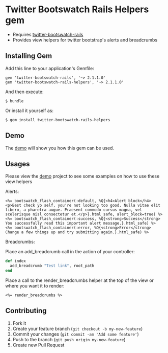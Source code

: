 # Twitter Bootswatch Rails Helpers gem

  - Requires [twitter-bootswatch-rails](https://github.com/scottvrosenthal/twitter-bootswatch-rails)
  - Provides view helpers for twitter bootstrap's alerts and breadcrumbs

## Installing Gem

Add this line to your application's Gemfile:

    gem 'twitter-bootswatch-rails', '~> 2.1.1.0'
    gem 'twitter-bootswatch-rails-helpers', '~> 2.1.1.0'

And then execute:

    $ bundle

Or install it yourself as:

    $ gem install twitter-bootswatch-rails-helpers

## Demo

The [demo](https://github.com/scottvrosenthal/twitter-bootswatch-rails-demo) will show you how this gem can be used.

## Usages

Please view the [demo](https://github.com/scottvrosenthal/twitter-bootswatch-rails-demo) project to see some examples on how to use these view helpers

Alerts:

```erb
<%= bootswatch_flash_container(:default, %Q{<h4>Alert block</h4><p>Best check yo self, you're not looking too good. Nulla vitae elit libero, a pharetra augue. Praesent commodo cursus magna, vel scelerisque nisl consectetur et.</p>}.html_safe, alert_block=true) %>
<%= bootswatch_flash_container(:success, %Q{<strong>Success</strong> You successfully read this important alert message.}.html_safe) %>
<%= bootswatch_flash_container(:error, %Q{<strong>Error</strong> Change a few things up and try submitting again.}.html_safe) %>
```

Breadcrumbs:

Place an add_breadcrumb call in the action of your controller:

```ruby
def index
  add_breadcrumb "Test link", root_path
end
```

Place a call to the render_breadcrumbs helper at the top of the view or where you want it to render:

```erb
<%= render_breadcrumbs %>
```


## Contributing

1. Fork it
2. Create your feature branch (`git checkout -b my-new-feature`)
3. Commit your changes (`git commit -am 'Add some feature'`)
4. Push to the branch (`git push origin my-new-feature`)
5. Create new Pull Request
